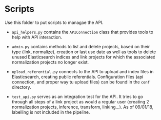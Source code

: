 # Scripts

Use this folder to put scripts to managae the API. 

- `api_helpers.py` contains the `APIConnection` class that provides tools to help with API interaction.

- `admin.py` contains methods to list and delete projects, based on their type (link, normalize), creation or last use date as well as tools to delete unused Elasticsearch indices and link projects for which the associated normalization projects no longer exist.

- `upload_referential.py` connects to the API to upload and index files in Elasticsearch, creating public referentials. Configuration files (api connection, and proper way tu upload files) can be found in the `conf` directory.

- `test_api.py` serves as an integration test for the API. It tries to go through all steps of a link project as would a regular user (creating 2 normalization projects, inference, transform, linking...). As of 09/01/18, labelling is not included in the pipeline.
